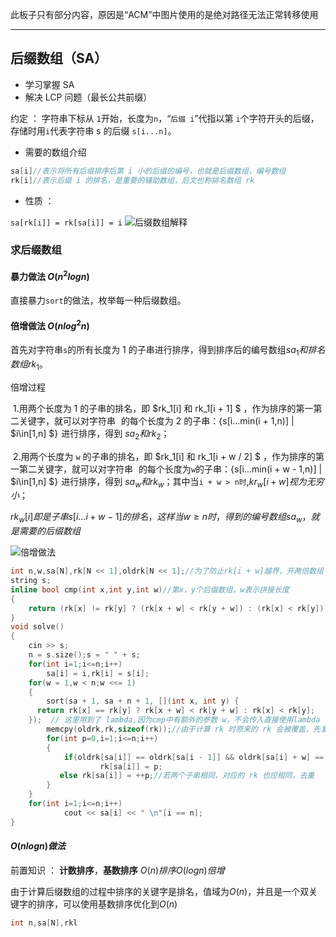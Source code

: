 此板子只有部分内容，原因是“ACM”中图片使用的是绝对路径无法正常转移使用

---

## 后缀数组（SA）    

- 学习掌握 SA
- 解决 LCP 问题（最长公共前缀）

约定 ： 字符串下标从 `1`开始，长度为`n`，“`后缀 i`”代指以第 `i`个字符开头的后缀，存储时用`i`代表字符串 s 的后缀 `s[i...n]`。

- 需要的数组介绍

```cpp
sa[i]//表示将所有后缀排序后第 i 小的后缀的编号，也就是后缀数组，编号数组
rk[i]//表示后缀 i 的排名，是重要的辅助数组，后文也称排名数组 rk
```
- 性质 ：

`sa[rk[i]] = rk[sa[i]] = i`
![后缀数组解释](.\images\后缀数组解释.png)

### 求后缀数组

#### 暴力做法    $O(n^2logn)$

直接暴力`sort`的做法，枚举每一种后缀数组。

#### 倍增做法     $O(nlog^2n)$

首先对字符串`s`的所有长度为 1 的子串进行排序，得到排序后的编号数组$sa_1 和排名数组 rk_1$。

倍增过程

​	1.用两个长度为 1 的子串的排名，即 $rk_1[i] 和 rk_1[i + 1] $ ，作为排序的第一第二关键字，就可以对字符串 ![s](data:image/gif;base64,R0lGODlhAQABAIAAAAAAAP///yH5BAEAAAAALAAAAAABAAEAAAIBRAA7) 的每个长度为 2 的子串：{s[i...min(i + 1,n)] | $i\in[1,n] $}![\{s[i\dots \min(i+1, n)]\ |\ i \in [1,\ n]\}](data:image/gif;base64,R0lGODlhAQABAIAAAAAAAP///yH5BAEAAAAALAAAAAABAAEAAAIBRAA7) 进行排序，得到 $sa_2 和 rk_2$；

​	2.用两个长度为 `w` 的子串的排名，即 $rk_1[i] 和 rk_1[i + w / 2] $ ，作为排序的第一第二关键字，就可以对字符串 ![s](data:image/gif;base64,R0lGODlhAQABAIAAAAAAAP///yH5BAEAAAAALAAAAAABAAEAAAIBRAA7) 的每个长度为`w`的子串：{s[i...min(i + w - 1,n)] | $i\in[1,n] $}![\{s[i\dots \min(i+1, n)]\ |\ i \in [1,\ n]\}](data:image/gif;base64,R0lGODlhAQABAIAAAAAAAP///yH5BAEAAAAALAAAAAABAAEAAAIBRAA7) 进行排序，得到 $sa_w 和 rk_w$；其中当`i + w > n时`,$kr_w[i + w]视为无穷小$；

   $rk_w[i]即是子串s[i...i+w-1]的排名，这样当 w\geqslant n时，得到的编号数组sa_w，就是需要的后缀数组$

![倍增做法](.\Images/后缀数组倍增算法.png)

```cpp
int n,w,sa[N],rk[N << 1],oldrk[N << 1];//为了防止rk[i + w]越界，开两倍数组
string s;
inline bool cmp(int x,int y,int w)//第x，y个后缀数组，w表示拼接长度
{
    return (rk[x] != rk[y] ? (rk[x + w] < rk[y + w]) : (rk[x] < rk[y]));
}
void solve()
{
    cin >> s;
    n = s.size();s = " " + s;
    for(int i=1;i<=n;i++)
        sa[i] = i,rk[i] = s[i];
    for(w = 1,w < n;w <<= 1)
    {
        sort(sa + 1, sa + n + 1, [](int x, int y) {
      return rk[x] == rk[y] ? rk[x + w] < rk[y + w] : rk[x] < rk[y];
    });  // 这里用到了 lambda,因为cmp中有额外的参数 w，不会传入直接使用lambda
        memcpy(oldrk,rk,sizeof(rk));//由于计算 rk 时原来的 rk 会被覆盖，先复制
        for(int p=0,i=1;i<=n;i++)
        {
            if(oldrk[sa[i]] == oldrk[sa[i - 1]] && oldrk[sa[i] + w] == oldrk[sa[i - 1] + w])
                	rk[sa[i]] = p;
           else rk[sa[i]] = ++p;//若两个子串相同，对应的 rk 也应相同，去重
        }
    }
    for(int i=1;i<=n;i++)
        	cout << sa[i] << " \n"[i == n];
}

```

#### $O(nlogn) 做法$

前置知识 ： **计数排序**，**基数排序**      $O(n) 排序 O(logn) 倍增$

由于计算后缀数组的过程中排序的关键字是排名，值域为$O(n)$，并且是一个双关键字的排序，可以使用基数排序优化到$O(n)$

```cpp
int n,sa[N],rkl
```











